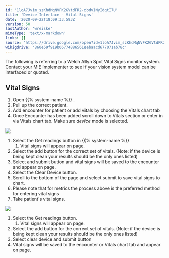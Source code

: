 ```yaml
---
id: '1loA7Jvim_szKhdMqNVFK2GVtdFR2-dodvINyIdqtI7U'
title: 'Device Interface - Vital Signs'
date: '2020-09-22T18:09:33.593Z'
version: 50
lastAuthor: 'wreiske'
mimeType: 'text/x-markdown'
links: []
source: 'https://drive.google.com/open?id=1loA7Jvim_szKhdMqNVFK2GVtdFR2-dodvINyIdqtI7U'
wikigdrive: '860e59f919b06774886561eebaacd677071ab78c'
---
```

The following is referring to a Welch Allyn Spot Vital Signs monitor system. Contact your MIE Implementer to see if your vision system model can be interfaced or quoted.

## Vital Signs

1. Open {{% system-name %}} .
2. Pull up the correct patient.
3. Add encounter for patient or add vitals by choosing the Vitals chart tab
4. Once Encounter has been added scroll down to Vitals section or enter in via Vitals chart tab. Make sure <em>device</em> mode is selected.

![](../device-interface-vital-signs.assets/6df787e03e853bc8427d84a6e7c5ee43.png)

1. Select the Get readings button in {{% system-name %}}
    1. Vital signs will appear on page.
2. Select the add button for the correct set of vitals. (Note: if the device is being kept clean your results should be the only ones listed)
3. Select and submit button and vital signs will be saved to the encounter and appear on page.
4. Select the Clear Device button.
5. Scroll to the bottom of the page and select submit to save vital signs to chart.
6. Please note that for metrics the process above is the preferred method for entering vital signs
7. Take patient's vital signs.

![](../device-interface-vital-signs.assets/f6584808957858c2fc350ab898e32c1e.png)

1. Select the Get readings button.
    1. Vital signs will appear on page.
2. Select the add button for the correct set of vitals. (Note: if the device is being kept clean your results should be the only ones listed)
3. Select clear device and submit button
4. Vital signs will be saved to the encounter or Vitals chart tab and appear on page.
